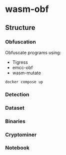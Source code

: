 # wasm-obf

## Structure

### Obfuscation

Obfuscate programs using:

- Tigress
- emcc-obf
- wasm-mutate

```shell
docker compose up
```

### Detection

### Dataset

### Binaries

### Cryptominer

### Notebook
